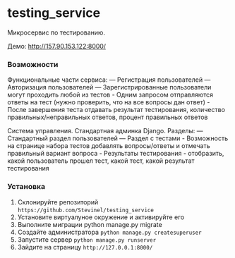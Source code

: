 # testing_service
Микросервис по тестированию.

Демо: http://157.90.153.122:8000/


### Возможности

  Функциональные части сервиса:
    — Регистрация пользователей
    — Авторизация пользователей
    — Зарегистрированные пользователи могут проходить любой из тестов
    - Одним запросом отправляются ответы на тест (нужно проверить, что на все вопросы дан ответ)
    - После завершения теста отдавать результат тестирования, количество правильных/неправильных ответов, процент правильных ответов
 
  Система управления. Стандартная админка Django. Разделы:
    — Стандартный раздел пользователей
    — Раздел с тестами
    - Возможность на странице набора тестов добавлять вопросы/ответы и отмечать правильный вариант вопроса
    - Результаты тестирования - отобразить, какой пользователь прошел тест, какой тест, какой результат тестирования    

 

### Установка
  1) Склонируйте репозиторий
  ```https://github.com/Stevinel/testing_service```
  2) Установите виртуалуное окружение и активируйте его
  3) Выполните миграции python manage.py migrate
  4) Создайте администратора 
     ```python manage.py createsuperuser```
  5) Запустите сервер 
     ```python manage.py runserver```
  6) Зайдите на страницу 
     ```http://127.0.0.1:8000/```

  
